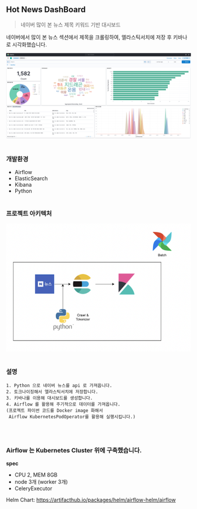 ## Hot News DashBoard

> 네이버 많이 본 뉴스 제목 키워드 기반 대시보드

네이버에서 많이 본 뉴스 섹션에서 제목을 크롤링하여, 엘라스틱서치에 저장 후 키바나로 시각화했습니다. 


![news_dashboard.png](img%2Fnews_dashboard.png)
<br/><br>

### 개발환경
- Airflow
- ElasticSearch
- Kibana
- Python
<br/><br>


### 프로젝트 아키텍처
![architecture.png](img%2Farchitecture.png)
<br/><br>

### 설명
```
1. Python 으로 네이버 뉴스를 api 로 가져옵니다.
2. 토크나이징해서 엘라스틱서치에 저장합니다.
3. 키바나를 이용해 대시보드를 생성합니다.
4. Airflow 를 활용해 주기적으로 데이터를 가져옵니다.
(프로젝트 파이썬 코드를 Docker image 화해서 
 Airflow KubernetesPodOperator를 활용해 실행시킵니다.)
```
<br/><br>
### Airflow 는 Kubernetes Cluster 위에 구축했습니다.
**spec**
- CPU 2, MEM 8GB
- node 3개 (worker 3개)
- CeleryExecutor

Helm Chart: https://artifacthub.io/packages/helm/airflow-helm/airflow